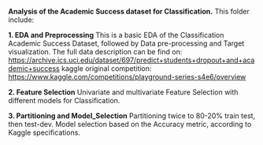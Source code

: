 **Analysis of the Academic Success dataset for Classification.**
This folder include:

**1. EDA and Preprocessing**
This is a basic EDA of the Classification Academic Success Dataset, followed by Data pre-processing and Target visualization.
The full data description can be find on: https://archive.ics.uci.edu/dataset/697/predict+students+dropout+and+academic+success
kaggle original competition: https://www.kaggle.com/competitions/playground-series-s4e6/overview


**2. Feature Selection**
Univariate and multivariate Feature Selection with different models for Classification.

**3. Partitioning and Model_Selection**
Partitioning twice to 80-20% train test, then test-dev.
Model selection based on the Accuracy metric, according to Kaggle specifications.
